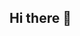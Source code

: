 ## Hi there 👋
<!--
[![Jihadu's GitHub stats](https://github-readme-stats.vercel.app/api?username=jyassien&theme=chartreuse-dark&show_icons=true)](https://github.com/jyassien/github-readme-stats)
[![Top Langs](https://github-readme-stats.vercel.app/api/top-langs/?username=jyassien)](https://github.com/jyassien/github-readme-stats)

**jyassien/jyassien** is a ✨ _special_ ✨ repository because its `README.md` (this file) appears on your GitHub profile.

Here are some ideas to get you started:

- 🔭 I’m currently working on ...
- 🌱 I’m currently learning ...
- 👯 I’m looking to collaborate on ...
- 🤔 I’m looking for help with ...
- 💬 Ask me about ...
- 📫 How to reach me: ...
- 😄 Pronouns: ...
- ⚡ Fun fact: ...
-->
